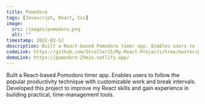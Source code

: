 ```yaml
---
title: Pomodoro
tags: [Javascript, React, Css]
image:
  src: /images/pomodoro.png
  alt: ""
timestamp: 2022-03-52
description: Built a React-based Pomodoro timer app. Enables users to follow the popular productivity technique with customizable work and break intervals. Developed this project to improve my React skills and gain experience in building practical, time-management tools.
codeLink: https://github.com/Stroller15/My-React-Projects/tree/master/pomodoro
demoLink: https://pomodoro-25min.netlify.app/
---
```


Built a React-based Pomodoro timer app. Enables users to follow the popular productivity technique with customizable work and break intervals. Developed this project to improve my React skills and gain experience in building practical, time-management tools.
